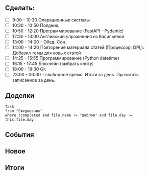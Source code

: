 ## Cделать:
- [ ] 9:00 - 10:30 Операционные системы
- [ ] 10:30 - 10:50 Полдник.
- [ ] 10:50 - 12:20 Программирование (FastAPI - Pydantic)
- [ ] 12:30 - 13:00 Английский упражнения из Васильевой 
- [ ] 13:00 - 14:00 - Обед. Сон.
- [ ] 14:00 - 14:20 Повторение материала статей (Процессор, DPI,). Добавил темы для новых статей 
- [ ] 14:25 - 15:55 Программирование (Python datetime)
- [ ] 16:15 - 17:45  Блокчейн (выбрать книгу)
- [ ] 18:00 - 19:30 Git
- [ ] 23:00 - 00:00 - свободное время. Итоги за день. Прочитать записанное за день.

## Доделки 
```dataview
Task
from "Ежедневник"
where !completed and file.name != "Шаблон" and file.day != this.file.day
```
## События

## Новое
## Итоги
